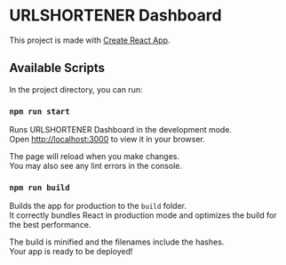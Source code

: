 # URLSHORTENER Dashboard

This project is made with [Create React App](https://github.com/facebook/create-react-app).

## Available Scripts

In the project directory, you can run:

### `npm run start`

Runs URLSHORTENER Dashboard in the development mode.\
Open [http://localhost:3000](http://localhost:3000) to view it in your browser.

The page will reload when you make changes.\
You may also see any lint errors in the console.


### `npm run build`

Builds the app for production to the `build` folder.\
It correctly bundles React in production mode and optimizes the build for the best performance.

The build is minified and the filenames include the hashes.\
Your app is ready to be deployed!
